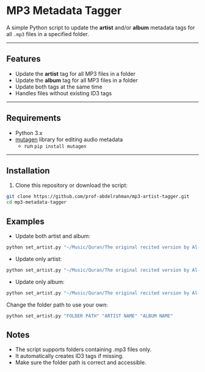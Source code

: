 # MP3 Metadata Tagger

A simple Python script to update the **artist** and/or **album** metadata tags for all `.mp3` files in a specified folder.

---

## Features

- Update the **artist** tag for all MP3 files in a folder
- Update the **album** tag for all MP3 files in a folder
- Update both tags at the same time
- Handles files without existing ID3 tags

---

## Requirements

- Python 3.x
- [mutagen](https://mutagen.readthedocs.io/en/latest/) library for editing audio metadata
    - run `pip install mutagen`

---

## Installation

1. Clone this repository or download the script:

```bash
git clone https://github.com/prof-abdelrahman/mp3-artist-tagger.git
cd mp3-metadata-tagger
```

## Examples

- Update both artist and album:
```bash
python set_artist.py "~/Music/Quran/The original recited version by Al-Minshawi" "Muhammad Siddeeq Al-Minshawi" "Muhammad Siddeeq Al-Minshawi Full Quran"
```

- Update only artist:
```bash
python set_artist.py "~/Music/Quran/The original recited version by Al-Minshawi" "Muhammad Siddeeq Al-Minshawi"
```

- Update only album:
```bash
python set_artist.py "~/Music/Quran/The original recited version by Al-Minshawi" "" "Muhammad Siddeeq Al-Minshawi Full Quran"
```

Change the folder path to use your own:
```bash
python set_artist.py "FOLDER PATH" "ARTIST NAME" "ALBUM NAME"
```

## Notes

- The script supports folders containing .mp3 files only.
- It automatically creates ID3 tags if missing.
- Make sure the folder path is correct and accessible.